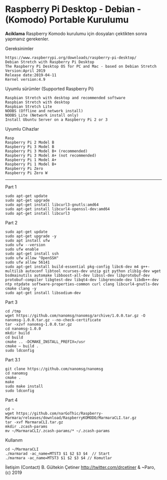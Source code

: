 # Raspberry Pi Desktop - Debian - (Komodo) Portable Kurulumu


**Aciklama** Raspberry Komodo kurulumu için dosyaları çektikten sonra yapmanız gerekenler.

Gereksinimler
```
https://www.raspberrypi.org/downloads/raspberry-pi-desktop/
Debian Stretch with Raspberry Pi Desktop
The Raspberry Pi Desktop OS for PC and Mac - based on Debian Stretch
Version:April 2019
Release date:2019-04-11
Kernel version:4.9
```

Uyumlu sürümler (Supported Raspberry Pi)
```
Raspbian Stretch with desktop and recommended software
Raspbian Stretch with desktop
Raspbian Stretch Lite
NOOBS (Offline and network install)
NOOBS Lite (Network install only)
Install Ubuntu Server on a Raspberry Pi 2 or 3
```

Uyumlu Cihazlar
```
Rasp
Raspberry Pi 2 Model B
Raspberry Pi 3 Model B
Raspberry Pi 3 Model B+ (recommended)
Raspberry Pi 3 Model A+ (not recommended)
Raspberry Pi 1 Model A+
Raspberry Pi 1 Model B+
Raspberry Pi Zero
Raspberry Pi Zero W
```

-----------------------------------------------------------------------------------------------------
Part 1
```
sudo apt-get update
sudo apt-get upgrade
sudo apt-get install libcurl3-gnutls:amd64
sudo apt-get install libcurl4-openssl-dev:amd64
sudo apt-get install libcurl3
```

Part 2
```
sudo apt-get update
sudo apt-get upgrade -y
sudo apt install ufw
sudo ufw --version
sudo ufw enable
sudo apt-get install ssh
sudo ufw allow "OpenSSH"
sudo ufw allow 56141
sudo apt-get install build-essential pkg-config libc6-dev m4 g++-multilib autoconf libtool ncurses-dev unzip git python zlib1g-dev wget bsdmainutils automake libboost-all-dev libssl-dev libprotobuf-dev protobuf-compiler libgtest-dev libqt4-dev libqrencode-dev libdb++-dev ntp ntpdate software-properties-common curl clang libcurl4-gnutls-dev cmake clang -y
sudo apt-get install libsodium-dev
```

Part 3
```	
cd /tmp
wget https://github.com/nanomsg/nanomsg/archive/1.0.0.tar.gz -O nanomsg-1.0.0.tar.gz --no-check-certificate
tar -xzvf nanomsg-1.0.0.tar.gz
cd nanomsg-1.0.0
mkdir build
cd build
cmake .. -DCMAKE_INSTALL_PREFIX=/usr
cmake — build .
sudo ldconfig
```	

Part 3.1
```
git clone https://github.com/nanomsg/nanomsg
cd nanomsg
cmake .
make
sudo make install
sudo ldconfig
```
  
Part 4
```
cd ~
wget https://github.com/narGoThic/Raspberry-Marmara/releases/download/RaspberryKOMODO/MarmaraCLI.tar.gz
tar -xvf MarmaraCLI.tar.gz
mkdir .zcash-params
mv ~/MarmaraCLI/.zcash-params/* ~/.zcash-params
```

Kullanım 

```
cd ~/MarmaraCLI
./marmarad -ac_name=MTST3 $1 $2 $3 $4  // Start
./marmara -ac_name=MTST3 $1 $2 $3 $4 // Komutlar
```



İletişim (Contact) B. Gültekin Çetiner http://twitter.com/drcetiner & ~Paro, (c) 2019

